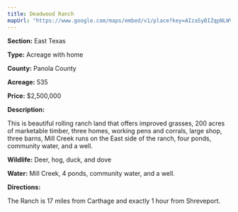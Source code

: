 ```yaml
---
title: Deadwood Ranch
mapUrl: "https://www.google.com/maps/embed/v1/place?key=AIzaSyBIZqpNLWVMV6-8Twh64BLvvUAOyMITkR8&q=Panola+County,+TX&zoom=10"
---
```



**Section:** East Texas

**Type:** Acreage with home

**County:** Panola County

**Acreage:** 535

**Price:** $2,500,000

**Description:**

This is beautiful rolling ranch land that offers improved grasses, 200 acres of marketable timber, three homes, working pens and corrals, large shop, three barns, Mill Creek runs on the East side of the ranch, four ponds, community water, and a well.

**Wildlife:**  Deer, hog, duck, and dove

**Water:**  Mill Creek, 4 ponds, community water, and a well.

**Directions:**

The Ranch is 17 miles from Carthage and exactly 1 hour from Shreveport.
